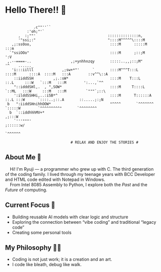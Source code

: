 # Hello There!! :wave:

```text

             .c""''``                                
          :'oh;"'`
      ,  :;""'                                 ::::::::::::::n,
      '"ssi;:"                                 "::::M^^^^^\::::M
   ,;:ssOoo,                                    ::::M      :::::M                                   :::m
  `"ssiOOo"                                     ::::M      ;::;M                                     ':V
 ,.--====-..                  ,;+ynhhnzqy       :::::..,,;::;M"                                      '^    ......_
   'i:::iilll             ,;sw+*"'      `       ::::M^^^T:::L       ::::M      ::::A  ::::M   :::A        ::v^^\::A
    ::iiddSSH         ,;.:sW*                   ::::M    T:::L        ::.L     :::W   `:::M   :::M        ':...,`^^
    "::idddSHl,.  , ",SOW*                      ::::M     T::::L      `::ML   :::W     :::M   :::M         `"""`;::\
    ':ilddSSHHi,..:iSB*^                        ::::M      T::::::A     ::.L :::W      `::::..;::.A       ::.....;:;N
 b   ":iiddSHnihhOOW*                           "^^^^       `^^^^^^^     `:::::W        `^^^^^^^^^"       `^^^^^^^^
  b  `::iddhhhMV+*                                                       ,;:::W
    `'''"""'                                                         ;::::::w/
                                                                     `^^^^^^

                              # RELAX AND ENJOY THE STORIES #

```

## About Me :floppy_disk:

&nbsp;&nbsp;&nbsp;&nbsp;Hi! I'm Ryuji &mdash; a programmer who grew up with C. The third generation of the coding family. I lived through my teenage years with BCC Developer and HTML code edited with Notepad in Windows.  
&nbsp;&nbsp;&nbsp;&nbsp;From Intel 8085 Assembly to Python, I explore both the *Past* and the *Future* of computing.

## Current Focus :wrench:

- Building reusable AI models with clear logic and structure
- Exploring the connection between “vibe coding” and traditional “legacy code”
- Creating some personal tools

## My Philosophy :mage_man:

- Coding is not just work; it is a creation and an art.
- I code like bleath, debug like walk.

<!--
**Ryuji-Hazama/Ryuji-Hazama** is a ✨ _special_ ✨ repository because its `README.md` (this file) appears on your GitHub profile.

Here are some ideas to get you started:

- 🔭 I’m currently working on ...
- 🌱 I’m currently learning ...
- 👯 I’m looking to collaborate on ...
- 🤔 I’m looking for help with ...
- 💬 Ask me about ...
- 📫 How to reach me: ...
- 😄 Pronouns: ...
- ⚡ Fun fact: ...
-->
